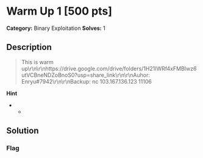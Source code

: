 # Warm Up 1 [500 pts]

**Category:** Binary Exploitation
**Solves:** 1

## Description
>This is warm up\r\n\r\nhttps://drive.google.com/drive/folders/1H21IWRf4xFMBIwz6utVCBneNDZoBnoS0?usp=share_link\r\n\r\nAuhor: Enryu#7942\r\n\r\nBackup: nc 103.167.136.123 11106

**Hint**
* -

## Solution

### Flag

